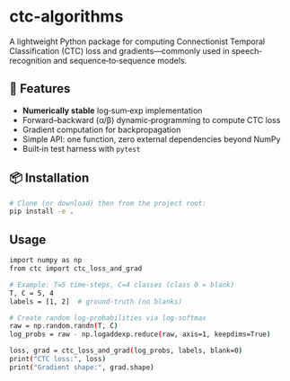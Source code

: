 # ctc-algorithms

A lightweight Python package for computing Connectionist Temporal Classification (CTC) loss and gradients—commonly used in speech‐recognition and sequence‐to‐sequence models.

## 🚀 Features

- **Numerically stable** log‐sum‐exp implementation  
- Forward–backward (α/β) dynamic‐programming to compute CTC loss  
- Gradient computation for backpropagation  
- Simple API: one function, zero external dependencies beyond NumPy  
- Built‐in test harness with `pytest`

## 📦 Installation

```bash
# Clone (or download) then from the project root:
pip install -e .
```

## Usage

```bash
import numpy as np
from ctc import ctc_loss_and_grad

# Example: T=5 time‐steps, C=4 classes (class 0 = blank)
T, C = 5, 4
labels = [1, 2]  # ground‐truth (no blanks)

# Create random log‐probabilities via log‐softmax
raw = np.random.randn(T, C)
log_probs = raw - np.logaddexp.reduce(raw, axis=1, keepdims=True)

loss, grad = ctc_loss_and_grad(log_probs, labels, blank=0)
print("CTC loss:", loss)
print("Gradient shape:", grad.shape)
```